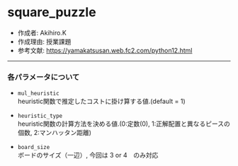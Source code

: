 # square_puzzle

* 作成者: Akihiro.K
* 作成理由: 授業課題
* 参考文献: https://yamakatsusan.web.fc2.com/python12.html

---

### 各パラメータについて
* ```mul_heuristic```  
heuristic関数で推定したコストに掛け算する値.(default = 1)

* ```heuristic_type```  
heuristic関数の計算方法を決める値.(0:定数(0), 1:正解配置と異なるピースの個数, 2:マンハッタン距離)

* ```board_size```  
ボードのサイズ（一辺）, 今回は 3 or 4　のみ対応  


